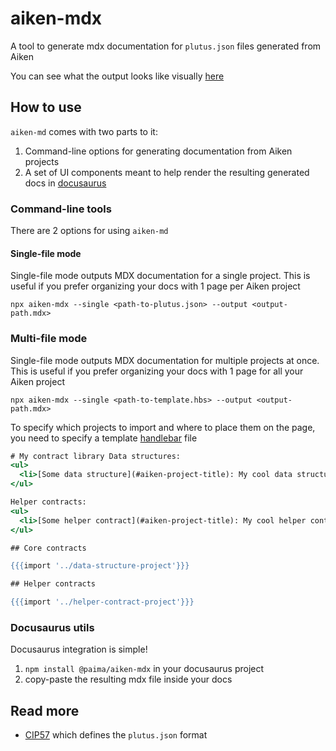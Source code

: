 # aiken-mdx

A tool to generate mdx documentation for `plutus.json` files generated from Aiken

You can see what the output looks like visually [here](https://docs.paimastudios.com/home/libraries/cardano-contracts/contrats)

## How to use

`aiken-md` comes with two parts to it:

1. Command-line options for generating documentation from Aiken projects
1. A set of UI components meant to help render the resulting generated docs in [docusaurus](https://github.com/facebook/docusaurus)

### Command-line tools

There are 2 options for using `aiken-md`

#### Single-file mode

Single-file mode outputs MDX documentation for a single project. This is useful if you prefer organizing your docs with 1 page per Aiken project

`npx aiken-mdx --single <path-to-plutus.json> --output <output-path.mdx>`

### Multi-file mode

Single-file mode outputs MDX documentation for multiple projects at once. This is useful if you prefer organizing your docs with 1 page for all your Aiken project

`npx aiken-mdx --single <path-to-template.hbs> --output <output-path.mdx>`

To specify which projects to import and where to place them on the page, you need to specify a template [handlebar](https://handlebarsjs.com/) file

```hbs
# My contract library Data structures:
<ul>
  <li>[Some data structure](#aiken-project-title): My cool data structure.</li>
</ul>

Helper contracts:
<ul>
  <li>[Some helper contract](#aiken-project-title): My cool helper contract.</li>
</ul>

## Core contracts

{{{import '../data-structure-project'}}}

## Helper contracts

{{{import '../helper-contract-project'}}}
```

### Docusaurus utils

Docusaurus integration is simple!

1. `npm install @paima/aiken-mdx` in your docusaurus project
2. copy-paste the resulting mdx file inside your docs

## Read more

- [CIP57](https://github.com/cardano-foundation/CIPs/blob/master/CIP-0057) which defines the `plutus.json` format
